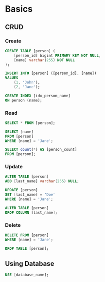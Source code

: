 # Basics

## CRUD

### Create

```sql
CREATE TABLE [person] (
    [person_id] bigint PRIMARY KEY NOT NULL,
    [name] varchar(255) NOT NULL
);

INSERT INTO [person] ([person_id], [name])
VALUES
    (1, 'John'),
    (2, 'Jane');

CREATE INDEX [idx_person_name]
ON person (name);
```

### Read

```sql
SELECT * FROM [person];

SELECT [name]
FROM [person]
WHERE [name] = 'Jane';

SELECT count(*) AS [person_count]
FROM [person];
```

### Update

```sql
ALTER TABLE [person]
ADD [last_name] varchar(255) NULL;

UPDATE [person]
SET [last_name] = 'Doe'
WHERE [name] = 'Jane';

ALTER TABLE [person]
DROP COLUMN [last_name];
```

### Delete

```sql
DELETE FROM [person]
WHERE [name] = 'Jane';

DROP TABLE [person];
```

## Using Database

```sql
USE [database_name];
```
